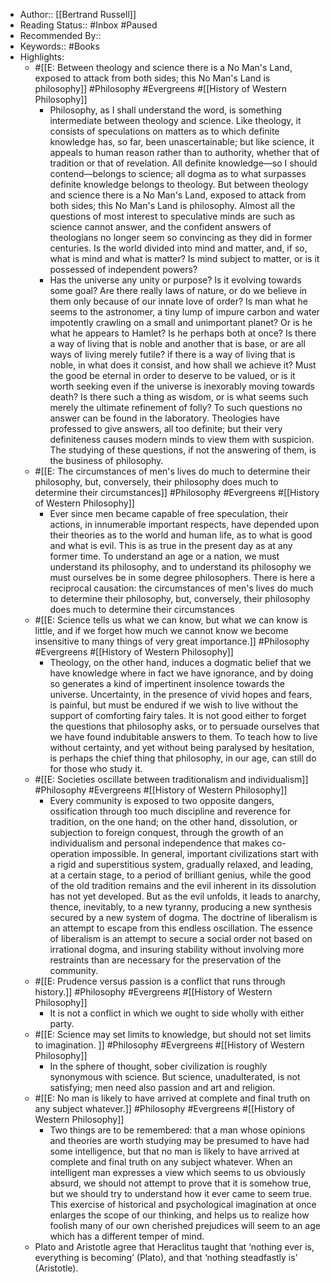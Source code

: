 - Author:: [[Bertrand Russell]]
- Reading Status:: #Inbox #Paused
- Recommended By:: 
- Keywords:: #Books 
- Highlights:
    - #[[E: Between theology and science there is a No Man's Land, exposed to attack from both sides; this No Man's Land is philosophy]] #Philosophy #Evergreens #[[History of Western Philosophy]]
        - Philosophy, as I shall understand the word, is something intermediate between theology and science. Like theology, it consists of speculations on matters as to which definite knowledge has, so far, been unascertainable; but like science, it appeals to human reason rather than to authority, whether that of tradition or that of revelation. All definite knowledge—so I should contend—belongs to science; all dogma as to what surpasses definite knowledge belongs to theology. But between theology and science there is a No Man's Land, exposed to attack from both sides; this No Man's Land is philosophy. Almost all the questions of most interest to speculative minds are such as science cannot answer, and the confident answers of theologians no longer seem so convincing as they did in former centuries. Is the world divided into mind and matter, and, if so, what is mind and what is matter? Is mind subject to matter, or is it possessed of independent powers?
        - Has the universe any unity or purpose? Is it evolving towards some goal? Are there really laws of nature, or do we believe in them only because of our innate love of order? Is man what he seems to the astronomer, a tiny lump of impure carbon and water impotently crawling on a small and unimportant planet? Or is he what he appears to Hamlet? Is he perhaps both at once? Is there a way of living that is noble and another that is base, or are all ways of living merely futile? if there is a way of living that is noble, in what does it consist, and how shall we achieve it? Must the good be eternal in order to deserve to be valued, or is it worth seeking even if the universe is inexorably moving towards death? Is there such a thing as wisdom, or is what seems such merely the ultimate refinement of folly? To such questions no answer can be found in the laboratory. Theologies have professed to give answers, all too definite; but their very definiteness causes modern minds to view them with suspicion. The studying of these questions, if not the answering of them, is the business of philosophy.
    - #[[E: The circumstances of men's lives do much to determine their philosophy, but, conversely, their philosophy does much to determine their circumstances]] #Philosophy #Evergreens #[[History of Western Philosophy]]
        - Ever since men became capable of free speculation, their actions, in innumerable important respects, have depended upon their theories as to the world and human life, as to what is good and what is evil. This is as true in the present day as at any former time. To understand an age or a nation, we must understand its philosophy, and to understand its philosophy we must ourselves be in some degree philosophers. There is here a reciprocal causation: the circumstances of men's lives do much to determine their philosophy, but, conversely, their philosophy does much to determine their circumstances
    - #[[E: Science tells us what we can know, but what we can know is little, and if we forget how much we cannot know we become insensitive to many things of very great importance.]] #Philosophy #Evergreens #[[History of Western Philosophy]]
        - Theology, on the other hand, induces a dogmatic belief that we have knowledge where in fact we have ignorance, and by doing so generates a kind of impertinent insolence towards the universe. Uncertainty, in the presence of vivid hopes and fears, is painful, but must be endured if we wish to live without the support of comforting fairy tales. It is not good either to forget the questions that philosophy asks, or to persuade ourselves that we have found indubitable answers to them. To teach how to live without certainty, and yet without being paralysed by hesitation, is perhaps the chief thing that philosophy, in our age, can still do for those who study it.
    - #[[E: Societies oscillate between traditionalism and individualism]] #Philosophy #Evergreens #[[History of Western Philosophy]]
        - Every community is exposed to two opposite dangers, ossification through too much discipline and reverence for tradition, on the one hand; on the other hand, dissolution, or subjection to foreign conquest, through the growth of an individualism and personal independence that makes co-operation impossible. In general, important civilizations start with a rigid and superstitious system, gradually relaxed, and leading, at a certain stage, to a period of brilliant genius, while the good of the old tradition remains and the evil inherent in its dissolution has not yet developed. But as the evil unfolds, it leads to anarchy, thence, inevitably, to a new tyranny, producing a new synthesis secured by a new system of dogma. The doctrine of liberalism is an attempt to escape from this endless oscillation. The essence of liberalism is an attempt to secure a social order not based on irrational dogma, and insuring stability without involving more restraints than are necessary for the preservation of the community. 
    - #[[E: Prudence versus passion is a conflict that runs through history.]] #Philosophy #Evergreens #[[History of Western Philosophy]]
        - It is not a conflict in which we ought to side wholly with either party. 
    - #[[E: Science may set limits to knowledge, but should not set limits to imagination. ]] #Philosophy #Evergreens #[[History of Western Philosophy]]
        - In the sphere of thought, sober civilization is roughly synonymous with science. But science, unadulterated, is not satisfying; men need also passion and art and religion. 
    - #[[E: No man is likely to have arrived at complete and final truth on any subject whatever.]] #Philosophy #Evergreens #[[History of Western Philosophy]]
        - Two things are to be remembered: that a man whose opinions and theories are worth studying may be presumed to have had some intelligence, but that no man is likely to have arrived at complete and final truth on any subject whatever. When an intelligent man expresses a view which seems to us obviously absurd, we should not attempt to prove that it is somehow true, but we should try to understand how it ever came to seem true. This exercise of historical and psychological imagination at once enlarges the scope of our thinking, and helps us to realize how foolish many of our own cherished prejudices will seem to an age which has a different temper of mind. 
    - Plato and Aristotle agree that Heraclitus taught that ‘nothing ever is, everything is becoming’ (Plato), and that ‘nothing steadfastly is’ (Aristotle). 
